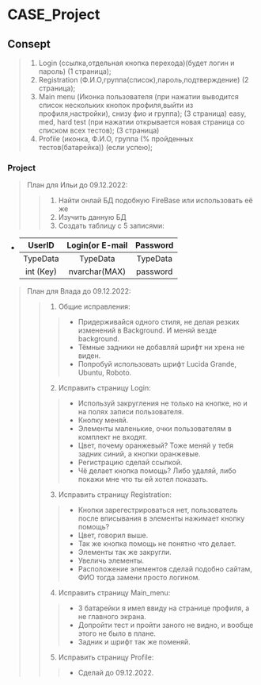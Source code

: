 # CASE_Project

## Consept
> 1) Login (ссылка,отдельная кнопка перехода)(будет логин и пароль) (1 страница);
> 2) Registration (Ф.И.О,группа(список),пароль,подтверждение) (2 страница);
> 3) Main menu (Иконка пользователя (при нажатии выводится список нескольких кнопок профиля,выйти из профиля,настройки), снизу фио и группа); (3 страница)
easy, med, hard test (при нажатии открывается новая страница со списком всех тестов); (3 страница)
> 4) Profile (иконка, Ф.И.О, группа (% пройденных тестов(батарейка)) (если успею);

### Project
> План для Ильи до 09.12.2022:
>> 1) Найти онлай БД подобную FireBase или использовать её же
>> 2) Изучить данную БД
>> 3) Создать таблицу с 5 записями:
* | UserID        | Login(or E-mail | Password |
  | :-----------: |:-------------:  | :-----:  |
  | TypeData      | TypeData        | TypeData |
  | int (Key)     | nvarchar(MAX)   | password |
> План для Влада до 09.12.2022:
>> 1) Общие исправления:
>>> * Придерживайся одного стиля, не делая резких изменений в Background. И меняй везде background.
>>> * Тёмные задники не добавляй шрифт ни хрена не виден.
>>> * Попробуй использовать шрифт Lucida Grande, Ubuntu, Roboto.
>> 2) Исправить страницу Login:
>>> * Используй закругления не только на кнопке, но и на полях записи пользователя.
>>> * Кнопку меняй.
>>> * Элементы маленькие, очки пользователям в комплект не входят.
>>> * Цвет, почему оранжевый? Тоже меняй у тебя задник синий, а кнопки оранжевые.
>>> * Регистрацию сделай ссылкой.
>>> * Чё делает кнопка помощь? Либо удаляй, либо покажи мне что ты ей хотел показать.
>> 3) Исправить страницу Registration:
>>> * Кнопки зарегестрироваться нет, пользователь после вписывания в элементы нажимает кнопку помощь?
>>> * Цвет, говорил выше.
>>> * Так же кнопка помощь не понятно что делает.
>>> * Элементы так же закругли.
>>> * Увеличь элементы.
>>> * Расположение элементов сделай подобно сайтам, ФИО тогда замени просто логином.
>> 4) Исправить страницу Main_menu:
>>> * 3 батарейки я имел ввиду на странице профиля, а не главного экрана.
>>> * Допройти тест и пройти заного не видно, и вообще этого не было в плане.
>>> * Задник и шрифт так же поменяй.
>> 5) Исправить страницу Profile:
>>> * Сделай до 09.12.2022.
